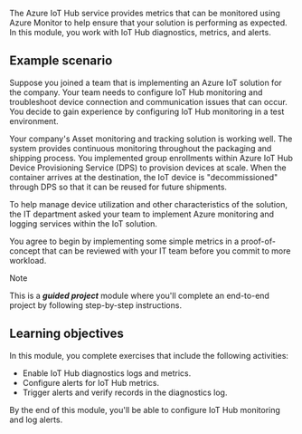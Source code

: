 The Azure IoT Hub service provides metrics that can be monitored using Azure Monitor to help ensure that your solution is performing as expected. In this module, you work with IoT Hub diagnostics, metrics, and alerts.

## Example scenario

Suppose you joined a team that is implementing an Azure IoT solution for the company. Your team needs to configure IoT Hub monitoring and troubleshoot device connection and communication issues that can occur. You decide to gain experience by configuring IoT Hub monitoring in a test environment.

Your company's Asset monitoring and tracking solution is working well. The system provides continuous monitoring throughout the packaging and shipping process. You implemented group enrollments within Azure IoT Hub Device Provisioning Service (DPS) to provision devices at scale. When the container arrives at the destination, the IoT device is "decommissioned" through DPS so that it can be reused for future shipments.

To help manage device utilization and other characteristics of the solution, the IT department asked your team to implement Azure monitoring and logging services within the IoT solution.

You agree to begin by implementing some simple metrics in a proof-of-concept that can be reviewed with your IT team before you commit to more workload.

> [!NOTE]
> This is a **_guided project_** module where you'll complete an end-to-end project by following step-by-step instructions.

## Learning objectives

In this module, you complete exercises that include the following activities:

* Enable IoT Hub diagnostics logs and metrics.
* Configure alerts for IoT Hub metrics.
* Trigger alerts and verify records in the diagnostics log.

By the end of this module, you'll be able to configure IoT Hub monitoring and log alerts.
